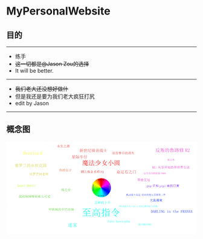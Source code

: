 # MyPersonalWebsite
## 目的

---
- 练手
- ~~这一切都是@Jason Zou的选择~~
- It will be better.
---
- ~~我们老大还没想好做什~~
- 但是我还是要为我们老大疯狂打尻
- edit by Jason
---
## **概念图**
![未来的概念图](concept_map.jpg)